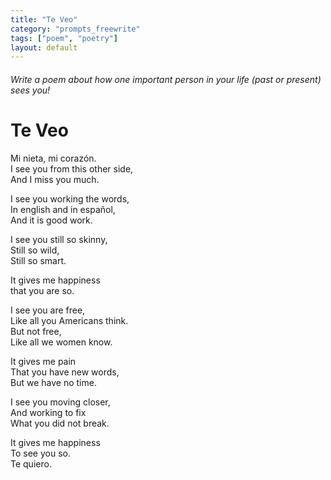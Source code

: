```yaml
---
title: "Te Veo"
category: "prompts_freewrite"
tags: ["poem", "poetry"]
layout: default
---
```


###### Write a poem about how one important person in your life (past or present) sees you!

# Te Veo
    
Mi nieta, mi corazón.  
I see you from this other side,  
And I miss you much.  
  
I see you working the words,  
In english and in español,  
And it is good work.  
  
I see you still so skinny,  
Still so wild,  
Still so smart.  
  
It gives me happiness  
that you are so.  
  
I see you are free,  
Like all you Americans think.  
But not free,  
Like all we women know.  
  
It gives me pain  
That you have new words,  
But we have no time.  
  
I see you moving closer,  
And working to fix  
What you did not break.  
  
It gives me happiness  
To see you so.  
Te quiero.  
